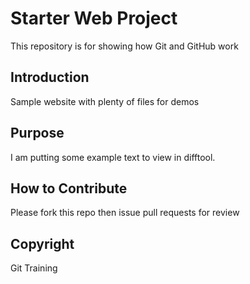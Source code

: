 # Starter Web Project

This repository is for showing how Git and GitHub work

## Introduction

Sample website with plenty of files for demos

## Purpose

I am putting some example text to view in difftool.

## How to Contribute

Please fork this repo then issue pull requests for review


## Copyright

Git Training
